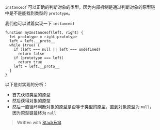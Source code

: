`instanceof`  可以正确的判断对象的类型，因为内部机制是通过判断对象的原型链中是不是能找到类型的  `prototype`。

我们也可以试着实现一下  `instanceof`

```
function myInstanceof(left, right) {
  let prototype = right.prototype
  left = left.__proto__
  while (true) {
    if (left === null || left === undefined)
      return false
    if (prototype === left)
      return true
    left = left.__proto__
  }
}

```

以下是对实现的分析：

-   首先获取类型的原型
-   然后获得对象的原型
-   然后一直循环判断对象的原型是否等于类型的原型，直到对象原型为  `null`，因为原型链最终为  `null`


> Written with [StackEdit](https://stackedit.io/).
<!--stackedit_data:
eyJoaXN0b3J5IjpbMzY0NTE1Mjg5XX0=
-->